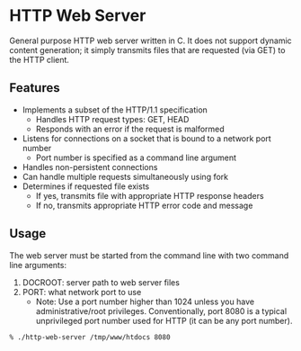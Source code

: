 # HTTP Web Server

General purpose HTTP web server written in C. It does not support dynamic content generation; it simply transmits files that are requested (via GET) to the HTTP client. 

## Features

- Implements a subset of the HTTP/1.1 specification
	- Handles HTTP request types: GET, HEAD
	- Responds with an error if the request is malformed
- Listens for connections on a socket that is bound to a network port number
	- Port number is specified as a command line argument
- Handles non-persistent connections
- Can handle multiple requests simultaneously using fork
- Determines if requested file exists
	- If yes, transmits file with appropriate HTTP response headers
	- If no, transmits appropriate HTTP error code and message

## Usage

The web server must be started from the command line with two command line arguments:

1. DOCROOT: server path to web server files
2. PORT: what network port to use
	- Note: Use a port number higher than 1024 unless you have administrative/root privileges. Conventionally, port 8080 is a typical unprivileged port number used for HTTP (it can be any port number).

```shell
% ./http-web-server /tmp/www/htdocs 8080
```
